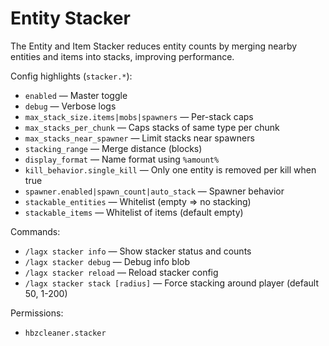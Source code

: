 # Entity Stacker

The Entity and Item Stacker reduces entity counts by merging nearby entities and items into stacks, improving performance.

Config highlights (`stacker.*`):

- `enabled` — Master toggle
- `debug` — Verbose logs
- `max_stack_size.items|mobs|spawners` — Per-stack caps
- `max_stacks_per_chunk` — Caps stacks of same type per chunk
- `max_stacks_near_spawner` — Limit stacks near spawners
- `stacking_range` — Merge distance (blocks)
- `display_format` — Name format using `%amount%`
- `kill_behavior.single_kill` — Only one entity is removed per kill when true
- `spawner.enabled|spawn_count|auto_stack` — Spawner behavior
- `stackable_entities` — Whitelist (empty => no stacking)
- `stackable_items` — Whitelist of items (default empty)

Commands:

- `/lagx stacker info` — Show stacker status and counts
- `/lagx stacker debug` — Debug info blob
- `/lagx stacker reload` — Reload stacker config
- `/lagx stacker stack [radius]` — Force stacking around player (default 50, 1-200)

Permissions:

- `hbzcleaner.stacker`
